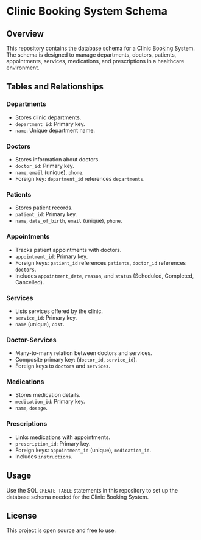 # Clinic Booking System Schema

## Overview
This repository contains the database schema for a Clinic Booking System. The schema is designed to manage departments, doctors, patients, appointments, services, medications, and prescriptions in a healthcare environment.

## Tables and Relationships

### Departments
- Stores clinic departments.
- `department_id`: Primary key.
- `name`: Unique department name.

### Doctors
- Stores information about doctors.
- `doctor_id`: Primary key.
- `name`, `email` (unique), `phone`.
- Foreign key: `department_id` references `departments`.

### Patients
- Stores patient records.
- `patient_id`: Primary key.
- `name`, `date_of_birth`, `email` (unique), `phone`.

### Appointments
- Tracks patient appointments with doctors.
- `appointment_id`: Primary key.
- Foreign keys: `patient_id` references `patients`, `doctor_id` references `doctors`.
- Includes `appointment_date`, `reason`, and `status` (Scheduled, Completed, Cancelled).

### Services
- Lists services offered by the clinic.
- `service_id`: Primary key.
- `name` (unique), `cost`.

### Doctor-Services
- Many-to-many relation between doctors and services.
- Composite primary key: (`doctor_id`, `service_id`).
- Foreign keys to `doctors` and `services`.

### Medications
- Stores medication details.
- `medication_id`: Primary key.
- `name`, `dosage`.

### Prescriptions
- Links medications with appointments.
- `prescription_id`: Primary key.
- Foreign keys: `appointment_id` (unique), `medication_id`.
- Includes `instructions`.

## Usage
Use the SQL `CREATE TABLE` statements in this repository to set up the database schema needed for the Clinic Booking System.

## License
This project is open source and free to use.
